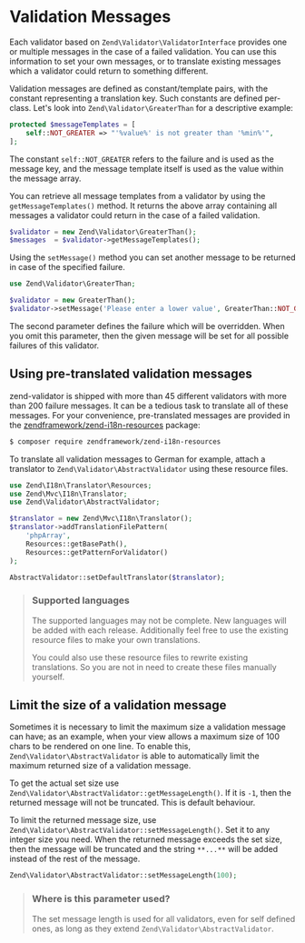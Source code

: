 # Validation Messages

Each validator based on `Zend\Validator\ValidatorInterface` provides one or
multiple messages in the case of a failed validation. You can use this
information to set your own messages, or to translate existing messages which a
validator could return to something different.

Validation messages are defined as constant/template pairs, with the constant
representing a translation key. Such constants are defined per-class.  Let's
look into `Zend\Validator\GreaterThan` for a descriptive example:

```php
protected $messageTemplates = [
    self::NOT_GREATER => "'%value%' is not greater than '%min%'",
];
```

The constant `self::NOT_GREATER` refers to the failure and is used as the
message key, and the message template itself is used as the value within the
message array.

You can retrieve all message templates from a validator by using the
`getMessageTemplates()` method. It returns the above array containing all
messages a validator could return in the case of a failed validation.

```php
$validator = new Zend\Validator\GreaterThan();
$messages  = $validator->getMessageTemplates();
```

Using the `setMessage()` method you can set another message to be returned in
case of the specified failure.

```php
use Zend\Validator\GreaterThan;

$validator = new GreaterThan();
$validator->setMessage('Please enter a lower value', GreaterThan::NOT_GREATER);
```

The second parameter defines the failure which will be overridden. When you omit
this parameter, then the given message will be set for all possible failures of
this validator.

## Using pre-translated validation messages

zend-validator is shipped with more than 45 different validators with more than
200 failure messages. It can be a tedious task to translate all of these
messages. For your convenience, pre-translated messages are provided in the
[zendframework/zend-i18n-resources](https://zendframework.github.io/zend-i18n-resources/)
package:

```bash
$ composer require zendframework/zend-i18n-resources
```

To translate all validation messages to German for example, attach a translator
to `Zend\Validator\AbstractValidator` using these resource files.

```php
use Zend\I18n\Translator\Resources;
use Zend\Mvc\I18n\Translator;
use Zend\Validator\AbstractValidator;

$translator = new Zend\Mvc\I18n\Translator();
$translator->addTranslationFilePattern(
    'phpArray',
    Resources::getBasePath(),
    Resources::getPatternForValidator()
);

AbstractValidator::setDefaultTranslator($translator);
```

> ### Supported languages
>
> The supported languages may not be complete. New languages will be added with
> each release. Additionally feel free to use the existing resource files to
> make your own translations.
>
> You could also use these resource files to rewrite existing translations. So
> you are not in need to create these files manually yourself.

## Limit the size of a validation message

Sometimes it is necessary to limit the maximum size a validation message can
have; as an example, when your view allows a maximum size of 100 chars to be
rendered on one line. To enable this, `Zend\Validator\AbstractValidator`
is able to automatically limit the maximum returned size of a validation
message.

To get the actual set size use `Zend\Validator\AbstractValidator::getMessageLength()`.
If it is `-1`, then the returned message will not be truncated. This is default
behaviour.

To limit the returned message size, use `Zend\Validator\AbstractValidator::setMessageLength()`.
Set it to any integer size you need. When the returned message exceeds the set
size, then the message will be truncated and the string `**...**` will be added
instead of the rest of the message.

```php
Zend\Validator\AbstractValidator::setMessageLength(100);
```

> ### Where is this parameter used?
>
> The set message length is used for all validators, even for self defined ones,
> as long as they extend `Zend\Validator\AbstractValidator`.
